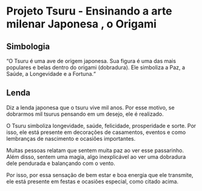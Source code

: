 # Projeto Tsuru - Ensinando a arte milenar Japonesa , o Origami

## Simbologia

“O Tsuru é uma ave de origem japonesa. Sua figura é uma das mais populares e belas dentro do origami (dobradura).
Ele simboliza a Paz, a Saúde, a Longevidade e a Fortuna.“

## Lenda

Diz a lenda japonesa que o tsuru vive mil anos. Por esse motivo, se dobrarmos mil tsurus pensando em um desejo, ele é realizado.

O Tsuru simboliza longevidade, saúde, felicidade, prosperidade e sorte. Por isso, ele está presente em decorações de casamentos, eventos e como lembranças de nascimento e ocasiões importantes.

Muitas pessoas relatam que sentem muita paz ao ver esse passarinho. Além disso, sentem uma magia, algo inexplicável ao ver uma dobradura dele pendurada e balançando com o vento.

Por isso, por essa sensação de bem estar e boa energia que ele transmite, ele está presente em festas e ocasiões especial, como citado acima.
